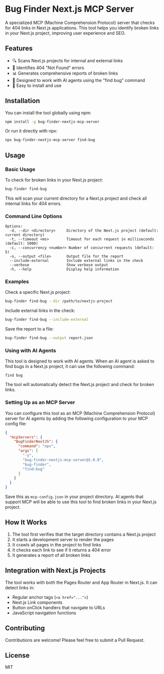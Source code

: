 # Bug Finder Next.js MCP Server

A specialized MCP (Machine Comprehension Protocol) server that checks for 404 links in Next.js applications. This tool helps you identify broken links in your Next.js project, improving user experience and SEO.

## Features

- 🔍 Scans Next.js projects for internal and external links
- 🚨 Identifies 404 "Not Found" errors
- 📊 Generates comprehensive reports of broken links
- 🤖 Designed to work with AI agents using the "find bug" command
- 🚀 Easy to install and use

## Installation

You can install the tool globally using npm:

```bash
npm install -g bug-finder-nextjs-mcp-server
```

Or run it directly with npx:

```bash
npx bug-finder-nextjs-mcp-server find-bug
```

## Usage

### Basic Usage

To check for broken links in your Next.js project:

```bash
bug-finder find-bug
```

This will scan your current directory for a Next.js project and check all internal links for 404 errors.

### Command Line Options

```
Options:
  -d, --dir <directory>     Directory of the Next.js project (default: current directory)
  -t, --timeout <ms>        Timeout for each request in milliseconds (default: 5000)
  -c, --concurrency <number> Number of concurrent requests (default: 5)
  -o, --output <file>       Output file for the report
  --include-external        Include external links in the check
  --verbose                 Show verbose output
  -h, --help                Display help information
```

### Examples

Check a specific Next.js project:

```bash
bug-finder find-bug --dir /path/to/nextjs-project
```

Include external links in the check:

```bash
bug-finder find-bug --include-external
```

Save the report to a file:

```bash
bug-finder find-bug --output report.json
```

### Using with AI Agents

This tool is designed to work with AI agents. When an AI agent is asked to find bugs in a Next.js project, it can use the following command:

```
find bug
```

The tool will automatically detect the Next.js project and check for broken links.

### Setting Up as an MCP Server

You can configure this tool as an MCP (Machine Comprehension Protocol) server for AI agents by adding the following configuration to your MCP config file:

```json
{
  "mcpServers": {
    "BugFinderNextJS": {
      "command": "npx",
      "args": [
        "-y",
        "bug-finder-nextjs-mcp-server@1.0.0",
        "bug-finder",
        "find-bug"
      ]
    }
  }
}
```

Save this as `mcp-config.json` in your project directory. AI agents that support MCP will be able to use this tool to find broken links in your Next.js project.

## How It Works

1. The tool first verifies that the target directory contains a Next.js project
2. It starts a development server to render the pages
3. It crawls all pages in the project to find links
4. It checks each link to see if it returns a 404 error
5. It generates a report of all broken links

## Integration with Next.js Projects

The tool works with both the Pages Router and App Router in Next.js. It can detect links in:

- Regular anchor tags (`<a href="...">`)
- Next.js Link components
- Button onClick handlers that navigate to URLs
- JavaScript navigation functions

## Contributing

Contributions are welcome! Please feel free to submit a Pull Request.

## License

MIT
